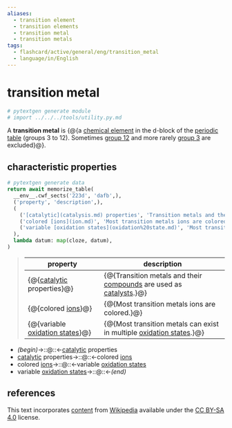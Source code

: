 ```yaml
---
aliases:
  - transition element
  - transition elements
  - transition metal
  - transition metals
tags:
  - flashcard/active/general/eng/transition_metal
  - language/in/English
---
```


# transition metal

```Python
# pytextgen generate module
# import ../../../tools/utility.py.md
```

A __transition metal__ is {@{a [chemical element](chemical%20element.md) in the d-block of the [periodic table](periodic%20table.md) (groups 3 to 12). Sometimes [group 12](group%2012%20element.md) and more rarely [group 3](group%203%20element.md) are excluded}@}. <!--SR:!2025-04-05,381,230-->

## characteristic properties

```Python
# pytextgen generate data
return await memorize_table(
  __env__.cwf_sects('223d', 'dafb',),
  ('property', 'description',),
  (
    ('[catalytic](catalysis.md) properties', 'Transition metals and their [compounds](chemical%20compound.md) are used as [catalysts](catalysis.md).',),
    ('colored [ions](ion.md)', 'Most transition metals ions are colored.',),
    ('variable [oxidation states](oxidation%20state.md)', 'Most transition metals can exist in multiple [oxidation states](oxidation%20state.md).',),
  ),
  lambda datum: map(cloze, datum),
)
```

<!--pytextgen generate section="223d"--><!-- The following content is generated at 2023-04-09T14:14:06.744759+08:00. Any edits will be overridden! -->

> | property | description |
> |-|-|
> | {@{[catalytic](catalysis.md) properties}@} | {@{Transition metals and their [compounds](chemical%20compound.md) are used as [catalysts](catalysis.md).}@} |
> | {@{colored [ions](ion.md)}@} | {@{Most transition metals ions are colored.}@} |
> | {@{variable [oxidation states](oxidation%20state.md)}@} | {@{Most transition metals can exist in multiple [oxidation states](oxidation%20state.md).}@} | <!--SR:!2027-09-21,1264,350!2027-04-19,991,290!2027-03-20,1118,350!2025-08-30,652,310!2027-10-08,1278,350!2031-08-13,2325,330-->

<!--/pytextgen-->

<!--pytextgen generate section="dafb"--><!-- The following content is generated at 2024-01-04T20:17:52.737603+08:00. Any edits will be overridden! -->

- _(begin)_→::@::←[catalytic](catalysis.md) properties <!--SR:!2027-05-04,1155,350!2027-04-28,1150,350-->
- [catalytic](catalysis.md) properties→::@::←colored [ions](ion.md) <!--SR:!2027-09-12,1164,330!2026-05-08,804,330-->
- colored [ions](ion.md)→::@::←variable [oxidation states](oxidation%20state.md) <!--SR:!2027-03-15,1114,350!2028-11-21,1601,350-->
- variable [oxidation states](oxidation%20state.md)→::@::←_(end)_ <!--SR:!2028-12-03,1610,350!2027-10-03,1273,350-->

<!--/pytextgen-->

## references

This text incorporates [content](https://en.wikipedia.org/wiki/transition_metal) from [Wikipedia](Wikipedia.md) available under the [CC BY-SA 4.0](https://creativecommons.org/licenses/by-sa/4.0/) license.
